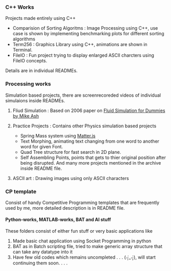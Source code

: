 ### C++ Works
Projects made entirely using C++
- Comparision of Sorting Algoritms : Image Processing using C++, use case is shown by implementing benchmarking plots for different sorting algorithms
- Term256 : Graphics Library using C++, animations are shown in Terminal.
- FileIO : Fun project trying to display enlarged ASCII charcters using FileIO concepts.

Details are in individual READMEs.

### Processing works
Simulation based projects, there are screenrecoreded videos of individual simulaions inside READMEs.

1. Fliud Simulation : Based on 2006 paper on [Fluid Simulation for Dummies by Mike Ash](https://mikeash.com/pyblog/fluid-simulation-for-dummies.html)
2. Practice Projects : Contains other Physics simulation based projects 
   - Spring Mass system using [Matter.js](https://brm.io/matter-js/)
   - Text Morphing, animating text changing from one word to another word for given Font.
   - Quad Tree structure for fast search in 2D plane.
   - Self Assembling Points, points that gets to thier original position after being disrupted. 
   And many more projects mentioned in the archive inside README file.

3. ASCII art : Drawing images using only ASCII characters

### CP template
Consist of handy Competitive Programming templates that are frequently used by me, more detailed description is in README file.

#### Python-works, MATLAB-works, BAT and AI stuff
These folders consist of either fun stuff or very basic applications like 
1. Made basic chat application using Socket Programming in python
2. BAT as in Batch scripting file, tried to make generic array structure that can take any datatype into it
3. Have few old codes which remains uncompleted . . . (⌣̩̩́_⌣̩̩̀), will start continuing them soon. . . .

### 



